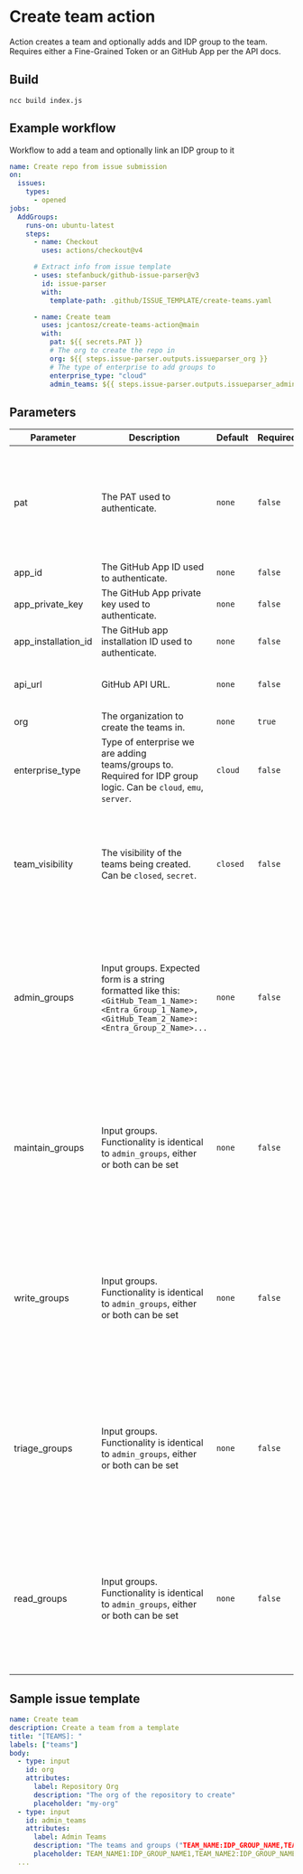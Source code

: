 # Create team action

Action creates a team and optionally adds and IDP group to the team.
Requires either a Fine-Grained Token or an GitHub App per the API docs.

## Build

`ncc build index.js`

## Example workflow

Workflow to add a team and optionally link an IDP group to it

```yaml create-repo.yaml
name: Create repo from issue submission
on:
  issues:
    types:
      - opened
jobs:
  AddGroups:
    runs-on: ubuntu-latest
    steps:
      - name: Checkout
        uses: actions/checkout@v4

      # Extract info from issue template
      - uses: stefanbuck/github-issue-parser@v3
        id: issue-parser
        with:
          template-path: .github/ISSUE_TEMPLATE/create-teams.yaml

      - name: Create team
        uses: jcantosz/create-teams-action@main
        with:
          pat: ${{ secrets.PAT }}
          # The org to create the repo in
          org: ${{ steps.issue-parser.outputs.issueparser_org }}
          # The type of enterprise to add groups to
          enterprise_type: "cloud"
          admin_teams: ${{ steps.issue-parser.outputs.issueparser_admin_teams }} # "GITHUB_TEAM_NAME_1:IDP_GROUP_NAME_1,GITHUB_TEAM_NAME_2:IDP_GROUP_NAME_2"
```

## Parameters

| Parameter           | Description                                                                                                                                           | Default  | Required | Note                                                                                                                                                            |
| ------------------- | ----------------------------------------------------------------------------------------------------------------------------------------------------- | -------- | -------- | --------------------------------------------------------------------------------------------------------------------------------------------------------------- |
| pat                 | The PAT used to authenticate.                                                                                                                         | `none`   | `false`  | If using a PAT and adding groups to a teams, that PAT must be a fine grained PAT with the `Members` organization permission.                                    |
| app_id              | The GitHub App ID used to authenticate.                                                                                                               | `none`   | `false`  |                                                                                                                                                                 |
| app_private_key     | The GitHub App private key used to authenticate.                                                                                                      | `none`   | `false`  |                                                                                                                                                                 |
| app_installation_id | The GitHub app installation ID used to authenticate.                                                                                                  | `none`   | `false`  |                                                                                                                                                                 |
| api_url             | GitHub API URL.                                                                                                                                       | `none`   | `false`  | Change this if using GitHub Enterprise Server.                                                                                                                  |
| org                 | The organization to create the teams in.                                                                                                              | `none`   | `true`   |                                                                                                                                                                 |
| enterprise_type     | Type of enterprise we are adding teams/groups to. Required for IDP group logic. Can be `cloud`, `emu`, `server`.                                      | `cloud`  | `false`  | `emu` and `server` use same logic/endpoints.                                                                                                                    |
| team_visibility     | The visibility of the teams being created. Can be `closed`, `secret`.                                                                                 | `closed` | `false`  | `secret` - only visible to organization owners and members of this team. `closed` - visible to all members of this organization.                                |
| admin_groups        | Input groups. Expected form is a string formatted like this: `<GitHub_Team_1_Name>:<Entra_Group_1_Name>,<GitHub_Team_2_Name>:<Entra_Group_2_Name>...` | `none`   | `false`  | Exists for compatibility with larger workflow that provisions multiple GitHub groups with varying permission levels. Could be combined into single group input. |
| maintain_groups     | Input groups. Functionality is identical to `admin_groups`, either or both can be set                                                                 | `none`   | `false`  | Exists for compatibility with larger workflow that provisions multiple GitHub groups with varying permission levels. Could be combined into single group input. |
| write_groups        | Input groups. Functionality is identical to `admin_groups`, either or both can be set                                                                 | `none`   | `false`  | Exists for compatibility with larger workflow that provisions multiple GitHub groups with varying permission levels. Could be combined into single group input. |
| triage_groups       | Input groups. Functionality is identical to `admin_groups`, either or both can be set                                                                 | `none`   | `false`  | Exists for compatibility with larger workflow that provisions multiple GitHub groups with varying permission levels. Could be combined into single group input. |
| read_groups         | Input groups. Functionality is identical to `admin_groups`, either or both can be set                                                                 | `none`   | `false`  | Exists for compatibility with larger workflow that provisions multiple GitHub groups with varying permission levels. Could be combined into single group input. |

## Sample issue template

```yaml add_entra_group.yaml
name: Create team
description: Create a team from a template
title: "[TEAMS]: "
labels: ["teams"]
body:
  - type: input
    id: org
    attributes:
      label: Repository Org
      description: "The org of the repository to create"
      placeholder: "my-org"
  - type: input
    id: admin_teams
    attributes:
      label: Admin Teams
      description: "The teams and groups ("TEAM_NAME:IDP_GROUP_NAME,TEAM_NAME:IDP_GROUP_NAME") to create/link
      placeholder: TEAM_NAME1:IDP_GROUP_NAME1,TEAM_NAME2:IDP_GROUP_NAME2
  ...

```
